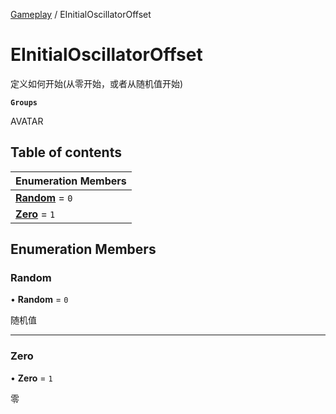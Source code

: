 [Gameplay](../modules/Gameplay.Gameplay.md) / EInitialOscillatorOffset

# EInitialOscillatorOffset <Badge type="tip" text="Enumeration" /> <Score text="EInitialOscillatorOffset" />

定义如何开始(从零开始，或者从随机值开始)

**`Groups`**

AVATAR

## Table of contents

| Enumeration Members |
| :-----|
| **[Random](Gameplay.EInitialOscillatorOffset.md#random)** = ``0`` <br> |
| **[Zero](Gameplay.EInitialOscillatorOffset.md#zero)** = ``1`` <br> |

## Enumeration Members

### Random <Score text="Random" /> 

• **Random** = ``0``

随机值

___

### Zero <Score text="Zero" /> 

• **Zero** = ``1``

零
